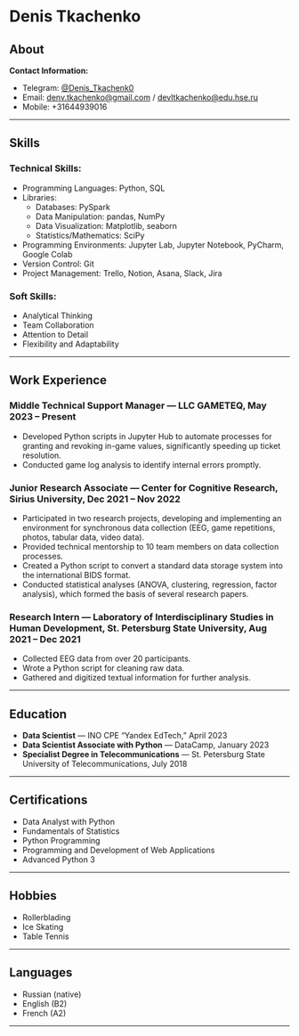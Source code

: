 # Denis Tkachenko

## About
 
**Contact Information:**  
- Telegram: [@Denis_Tkachenk0](https://t.me/Denis_Tkachenk0)  
- Email: denv.tkachenko@gmail.com  / devltkachenko@edu.hse.ru
- Mobile: +31644939016

---

## Skills

### Technical Skills:
- Programming Languages: Python, SQL  
- Libraries:
  - Databases: PySpark
  - Data Manipulation: pandas, NumPy
  - Data Visualization: Matplotlib, seaborn
  - Statistics/Mathematics: SciPy
- Programming Environments: Jupyter Lab, Jupyter Notebook, PyCharm, Google Colab  
- Version Control: Git  
- Project Management: Trello, Notion, Asana, Slack, Jira  

### Soft Skills:
- Analytical Thinking
- Team Collaboration
- Attention to Detail
- Flexibility and Adaptability

---

## Work Experience

### Middle Technical Support Manager — LLC GAMETEQ, May 2023 – Present
- Developed Python scripts in Jupyter Hub to automate processes for granting and revoking in-game values, significantly speeding up ticket resolution.
- Conducted game log analysis to identify internal errors promptly.

### Junior Research Associate — Center for Cognitive Research, Sirius University, Dec 2021 – Nov 2022
- Participated in two research projects, developing and implementing an environment for synchronous data collection (EEG, game repetitions, photos, tabular data, video data).
- Provided technical mentorship to 10 team members on data collection processes.
- Created a Python script to convert a standard data storage system into the international BIDS format.
- Conducted statistical analyses (ANOVA, clustering, regression, factor analysis), which formed the basis of several research papers.

### Research Intern — Laboratory of Interdisciplinary Studies in Human Development, St. Petersburg State University, Aug 2021 – Dec 2021
- Collected EEG data from over 20 participants.
- Wrote a Python script for cleaning raw data.
- Gathered and digitized textual information for further analysis.

---

## Education

- **Data Scientist** — INO СPE “Yandex EdTech,” April 2023
- **Data Scientist Associate with Python** — DataCamp, January 2023
- **Specialist Degree in Telecommunications** — St. Petersburg State University of Telecommunications, July 2018

---

## Certifications
- Data Analyst with Python
- Fundamentals of Statistics
- Python Programming
- Programming and Development of Web Applications
- Advanced Python 3

---

## Hobbies
- Rollerblading
- Ice Skating
- Table Tennis

---

## Languages
- Russian (native)
- English (B2)
- French (A2)

---
